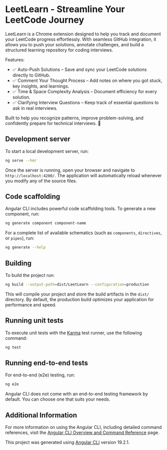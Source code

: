 # LeetLearn - Streamline Your LeetCode Journey

LeetLearn is a Chrome extension designed to help you track and document your LeetCode progress effortlessly. With seamless GitHub integration, it allows you to push your solutions, annotate challenges, and build a structured learning repository for coding interviews.

Features:

- ✅ Auto-Push Solutions – Save and sync your LeetCode solutions directly to GitHub.
- ✅ Comment Your Thought Process – Add notes on where you got stuck, key insights, and learnings.
- ✅ Time & Space Complexity Analysis – Document efficiency for every solution.
- ✅ Clarifying Interview Questions – Keep track of essential questions to ask in real interviews.

Built to help you recognize patterns, improve problem-solving, and confidently prepare for technical interviews. 🚀

## Development server

To start a local development server, run:

```bash
ng serve --hmr
```

Once the server is running, open your browser and navigate to `http://localhost:4200/`. The application will automatically reload whenever you modify any of the source files.

## Code scaffolding

Angular CLI includes powerful code scaffolding tools. To generate a new component, run:

```bash
ng generate component component-name
```

For a complete list of available schematics (such as `components`, `directives`, or `pipes`), run:

```bash
ng generate --help
```

## Building

To build the project run:

```bash
ng build --output-path=dist/LeetLearn --configuration=production
```

This will compile your project and store the build artifacts in the `dist/` directory. By default, the production build optimizes your application for performance and speed.

## Running unit tests

To execute unit tests with the [Karma](https://karma-runner.github.io) test runner, use the following command:

```bash
ng test
```

## Running end-to-end tests

For end-to-end (e2e) testing, run:

```bash
ng e2e
```

Angular CLI does not come with an end-to-end testing framework by default. You can choose one that suits your needs.

## Additional Information

For more information on using the Angular CLI, including detailed command references, visit the [Angular CLI Overview and Command Reference](https://angular.dev/tools/cli) page.

This project was generated using [Angular CLI](https://github.com/angular/angular-cli) version 19.2.1.
